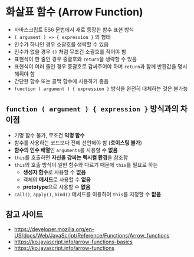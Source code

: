 # 화살표 함수 (Arrow Function)
- 자바스크립트 ES6 문법에서 새로 등장한 함수 표현 방식
- `( argument ) => { expression }` 의 형태
- 인수가 하나인 경우 소괄호를 생략할 수 있음
- 인수가 없을 경우 `()` 처럼 무조건 소괄호를 적어야 함
- 표현식이 한 줄인 경우 중괄호와 `return`을 생략할 수 있음
- 표현식이 여러 줄인 경우 중괄호로 감싸주어야 하며 `return`과 함께 반환값을 명시해줘야 함
- 간단한 함수 또는 콜백 함수에 사용하기 좋음
- `function ( argument ) { expression }` 방식을 완전히 대체하는 것은 불가능

## `function ( argument ) { expression }` 방식과의 차이점
- 기명 함수 불가, 무조건 **익명 함수**
- 함수를 사용하는 코드보다 전에 선언해야 함 (**호이스팅 불가**)
- **함수의 인수 배열**인 `arguments`를 사용할 수 **없음**
- `this`를 호출하면 **자신을 감싸는 렉시컬 환경**을 참조함
- `this`의 호출 방식이 일반 함수와 다르기 때문에 `this`를 필요로 하는
    - **생성자 함수**로 사용할 수 **없음**
    - 객체의 **메서드**로 사용할 수 **없음**
    - **prototype**으로 사용할 수 **없음**
- `call()`, `apply()`, `bind()` 메서드를 이용하여 `this`를 지정할 수 **없음**

## 참고 사이트
- https://developer.mozilla.org/en-US/docs/Web/JavaScript/Reference/Functions/Arrow_functions
- https://ko.javascript.info/arrow-functions-basics
- https://ko.javascript.info/arrow-functions